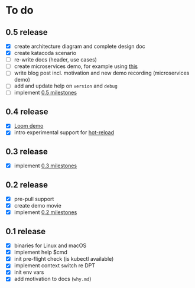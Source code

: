 # To do

## 0.5 release

- [x] create architecture diagram and complete design doc
- [x] create katacoda scenario
- [ ] re-write docs (header, use cases)
- [ ] create microservices demo, for example using [this](https://github.com/nathanpeck/nodejs-aws-workshop)
- [ ] write blog post incl. motivation and new demo recording (microservices demo)
- [ ] add and update help on `version` and `debug`
- [ ] implement [0.5 milestones](https://github.com/mhausenblas/kubed-sh/milestone/4)

## 0.4 release

- [x] [Loom demo](https://www.useloom.com/share/441a97fd48ae46da8d786194f93968f6)
- [x] intro experimental support for [hot-reload](https://github.com/mhausenblas/kubed-sh/issues/12)

## 0.3 release

- [x] implement [0.3 milestones](https://github.com/mhausenblas/kubed-sh/milestone/2)

## 0.2 release

- [x] pre-pull support
- [x] create demo movie
- [x] implement [0.2 milestones](https://github.com/mhausenblas/kubed-sh/milestone/1)

## 0.1 release

- [x] binaries for Linux and macOS
- [x] implement help $cmd
- [x] init pre-flight check (is kubectl available)
- [x] implement context switch re DPT
- [x] init env vars
- [x] add motivation to docs (`why.md`)
